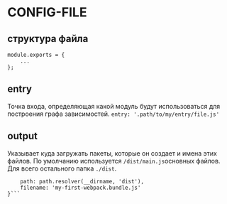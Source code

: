# CONFIG-FILE

## структура файла
```
module.exports = {
    ...
};
```

## entry

Точка входа, определяющая какой модуль будут использоваться для построения графа зависимостей.
```entry: '.path/to/my/entry/file.js'```

## output 

Указывает куда загружать пакеты, которые он создает и имена этих файлов.
По умолчанию используется `/dist/main.js`основных файлов. Для всего остального папка `./dist`.
```output: {
    path: path.resolver(__dirname, 'dist'),
    filename: 'my-first-webpack.bundle.js'
}```